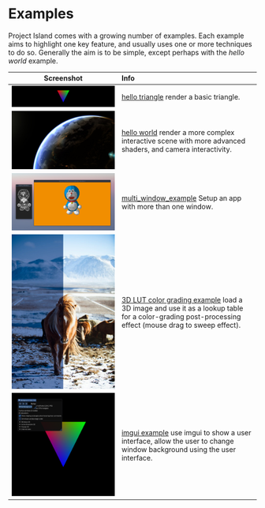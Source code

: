 # Examples

Project Island comes with a growing number of examples. Each example
aims to highlight one key feature, and usually uses one or more
techniques to do so. Generally the aim is to be simple, except perhaps with the *hello world* example. 

| Screenshot | Info |
:---: | :---
![Hello triangle example](hello_triangle/screenshot.png) | [hello triangle](hello_triangle/) render a basic triangle.
![Hello world example](hello_world/screenshot.jpg) | [hello world](hello_world) render a more complex interactive scene with more advanced shaders, and camera interactivity.
![MultiWindow Example](multi_window_example/screenshot.png) | [multi_window_example](multi_window_example/) Setup an app with more than one window.
![3D lut color grading example](lut_grading_example/screenshot.jpg) | [3D LUT color grading example](lut_grading_example/) load a 3D image and use it as a lookup table for a color-grading post-processing effect (mouse drag to sweep effect).
![ImGui Example](imgui_example/screenshot.png) | [imgui example](imgui_example/) use imgui to show a user interface, allow the user to change window background using the user interface.

